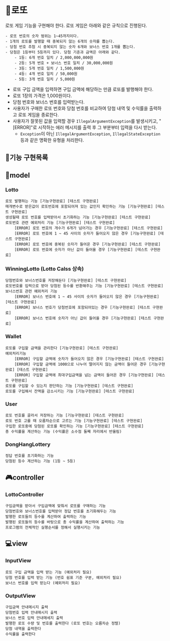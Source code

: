 # 🎰로또
로또 게임 기능을 구현해야 한다. 로또 게임은 아래와 같은 규칙으로 진행된다.

```
- 로또 번호의 숫자 범위는 1~45까지이다.
- 1개의 로또를 발행할 때 중복되지 않는 6개의 숫자를 뽑는다.
- 당첨 번호 추첨 시 중복되지 않는 숫자 6개와 보너스 번호 1개를 뽑는다.
- 당첨은 1등부터 5등까지 있다. 당첨 기준과 금액은 아래와 같다.
    - 1등: 6개 번호 일치 / 2,000,000,000원
    - 2등: 5개 번호 + 보너스 번호 일치 / 30,000,000원
    - 3등: 5개 번호 일치 / 1,500,000원
    - 4등: 4개 번호 일치 / 50,000원
    - 5등: 3개 번호 일치 / 5,000원
```

- 로또 구입 금액을 입력하면 구입 금액에 해당하는 만큼 로또를 발행해야 한다.
- 로또 1장의 가격은 1,000원이다.
- 당첨 번호와 보너스 번호를 입력받는다.
- 사용자가 구매한 로또 번호와 당첨 번호를 비교하여 당첨 내역 및 수익률을 출력하고 로또 게임을 종료한다.
- 사용자가 잘못된 값을 입력할 경우 `IllegalArgumentException`를 발생시키고, "[ERROR]"로 시작하는 에러 메시지를 출력 후 그 부분부터 입력을 다시 받는다.
  - `Exception`이 아닌 `IllegalArgumentException`, `IllegalStateException` 등과 같은 명확한 유형을 처리한다.

## 💬기능 구현목록

## 🧩model

### Lotto
    로또 발행하는 기능 [기능구현완료] [테스트 구현완료]
    매개변수로 받은값이 로또번호에 포함되어져 있는 값인지 확인하는 기능 [기능구현완료] [테스트 구현완료]
    생성될때 로또 번호를 입력받아서 초기화하는 기능 [기능구현완료] [테스트 구현완료]
    로또번호 관련 예외처리 기능 [기능구현완료] [테스트 구현완료]
        [ERROR] 로또 번호의 개수가 6개가 넘어가는 경우 [기능구현완료] [테스트 구현완료]
        [ERROR] 로또 번호에 1 ~ 45 사이의 숫자가 들어오지 않은 경우 [기능구현완료] [테스트 구현완료]
        [ERROR] 로또 번호에 중복된 숫자가 들어온 경우 [기능구현완료] [테스트 구현완료]
        [ERROR] 로또 번호에 숫자가 아닌 값이 들어올 경우 [기능구현완료] [테스트 구현완료]

### WinningLotto (Lotto Calss 상속)
    당첨번호와 보너스번호를 저장해둔다 [기능구현완료] [테스트 구현완료]
    로또번호를 입력으로 받아 당첨된 등수를 반환해주는 기능 [기능구현완료] [테스트 구현완료]
    보너스번호 관련 예외처리 기능
        [ERROR] 보너스 번호에 1 ~ 45 사이의 숫자가 들어오지 않은 경우 [기능구현완료] [테스트 구현완료]
        [ERROR] 보너스 번호가 당첨번호에 포함되어있는 경우 [기능구현완료] [테스트 구현완료]
        [ERROR] 보너스 번호에 숫자가 아닌 값이 들어올 경우 [기능구현완료] [테스트 구현완료]

### Wallet
    로또를 구입할 금액을 관리한다 [기능구현완료] [테스트 구현완료]
    예외처리기능
        [ERROR] 구입할 금액에 숫자가 들어오지 않은 경우 [기능구현완료] [테스트 구현완료]
        [ERROR] 구입할 금액에 1000으로 나누어 떨어지지 않는 금액이 들어온 경우 [기능구현완료] [테스트 구현완료]
        [ERROR] 구입할 금액에 최대구입금액을 넘는 금액이 들어온 경우 [기능구현완료] [테스트 구현완료]
    로또를 구입할 수 있는지 판단하는 기능 [기능구현완료] [테스트 구현완료]
    로또를 구입해서 잔액을 감소시키는 기능 [기능구현완료] [테스트 구현완료]

### User
    로또 번호를 골라서 저장하는 기능 [기능구현완료] [테스트 구현완료]
    로또 번호 고를 때 오름차순으로 고르는 기능 [기능구현완료] [테스트 구현완료]
    구입한 로또중에 당첨된 로또를 확인하는 기능 [기능구현완료] [테스트 구현완료]
    총 수익률을 계산하는 기능 (수익률은 소수점 둘째 자리에서 반올림)

### DongHangLottery
    정답 번호를 초기화하는 기능
    당첨된 등수 계산하는 기능 (1등 ~ 5등)

## 🎮controller

### LottoController
    구입금액을 받아서 구입금액에 맞춰서 로또를 구매하는 기능
    당첨번호와 보너스번호를 입력받아 정답 번호를 초기화해두는 기능
    발행한 로또들의 등수를 계산하여 출력하는 기능
    발행된 로또들의 등수를 바탕으로 총 수익률을 계산하여 출력하는 기능
    프로그램의 전체적인 실행순서를 정해서 실행시키는 기능

## 💻view

### InputView
    로또 구입 금액을 입력 받는 기능 (예외처리 필요)
    당첨 번호를 입력 받는 기능 (번호 쉼표 기준 구분, 예외처리 필요)
    보너스 번호를 입력 받는다 (예외처리 필요)
### OutputView
    구입금액 안내메시지 출력
    당첨번호 입력 안내매시지 출력
    보너스 번호 입력 안내매세지 출력
    발행한 로또 수량 및 번호를 출력한다 (로또 번호는 오름차순 정렬)
    당첨 내역을 출력한다
    수익률을 출력한다